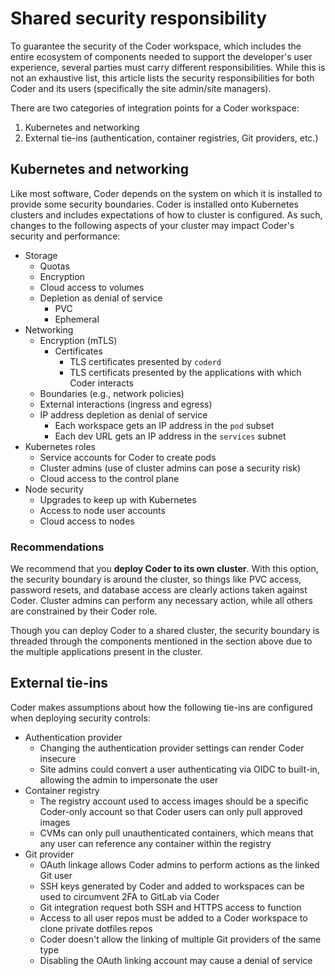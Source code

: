 # Shared security responsibility

To guarantee the security of the Coder workspace, which includes the entire
ecosystem of components needed to support the developer's user experience,
several parties must carry different responsibilities. While this is not an
exhaustive list, this article lists the security responsibilities for both Coder
and its users (specifically the site admin/site managers).

There are two categories of integration points for a Coder workspace:

1. Kubernetes and networking
1. External tie-ins (authentication, container registries, Git providers, etc.)

## Kubernetes and networking

Like most software, Coder depends on the system on which it is installed to
provide some security boundaries. Coder is installed onto Kubernetes clusters
and includes expectations of how to cluster is configured. As such, changes to
the following aspects of your cluster may impact Coder's security and
performance:

- Storage
  - Quotas
  - Encryption
  - Cloud access to volumes
  - Depletion as denial of service
    - PVC
    - Ephemeral
- Networking
  - Encryption (mTLS)
    - Certificates
      - TLS certificates presented by `coderd`
      - TLS certificats presented by the applications with which Coder
        interacts
  - Boundaries (e.g., network policies)
  - External interactions (ingress and egress)
  - IP address depletion as denial of service
    - Each workspace gets an IP address in the `pod` subset
    - Each dev URL gets an IP address in the `services` subnet
- Kubernetes roles
  - Service accounts for Coder to create pods
  - Cluster admins (use of cluster admins can pose a security risk)
  - Cloud access to the control plane
- Node security
  - Upgrades to keep up with Kubernetes
  - Access to node user accounts
  - Cloud access to nodes

### Recommendations

We recommend that you **deploy Coder to its own cluster**. With this option, the
security boundary is around the cluster, so things like PVC access, password
resets, and database access are clearly actions taken against Coder. Cluster
admins can perform any necessary action, while all others are constrained by
their Coder role.

Though you can deploy Coder to a shared cluster, the security boundary is
threaded through the components mentioned in the section above due to the
multiple applications present in the cluster.

## External tie-ins

Coder makes assumptions about how the following tie-ins are configured when
deploying security controls:

- Authentication provider
  - Changing the authentication provider settings can render Coder insecure
  - Site admins could convert a user authenticating via OIDC to built-in,
    allowing the admin to impersonate the user
- Container registry
  - The registry account used to access images should be a specific
    Coder-only account so that Coder users can only pull approved images
  - CVMs can only pull unauthenticated containers, which means that any user can
    reference any container within the registry
- Git provider
  - OAuth linkage allows Coder admins to perform actions as the linked Git user
  - SSH keys generated by Coder and added to workspaces can be used to
    circumvent 2FA to GitLab via Coder
  - Git integration request both SSH and HTTPS access to function
  - Access to all user repos must be added to a Coder workspace to clone private
    dotfiles repos
  - Coder doesn't allow the linking of multiple Git providers of the same type
  - Disabling the OAuth linking account may cause a denial of service
